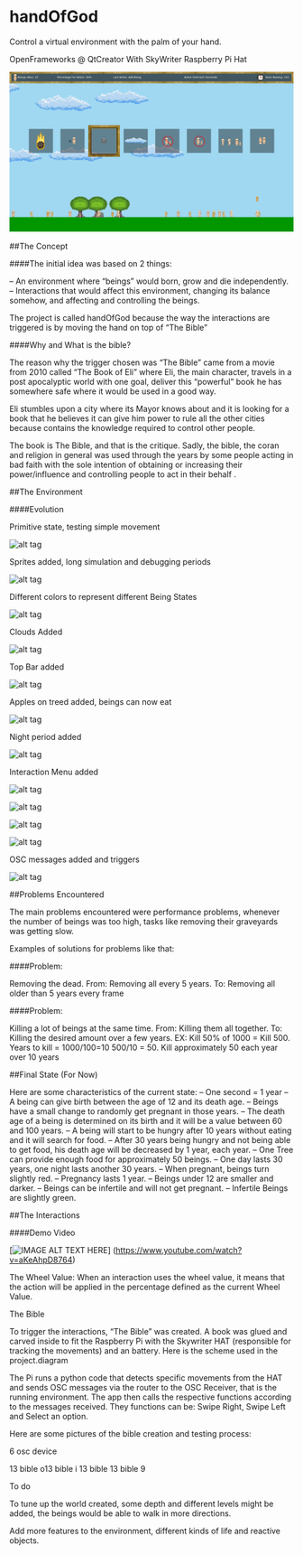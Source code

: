 # handOfGod
Control a virtual environment with the palm of your hand.

OpenFrameworks @ QtCreator With SkyWriter Raspberry Pi Hat

![alt tag](https://github.com/gvpm/handOfGod/blob/master/blogpics/Example.png)

##The Concept

####The initial idea was based on 2 things:

– An environment where “beings” would born, grow and die independently.
– Interactions that would affect this environment, changing its balance somehow, and affecting and controlling the beings.

The project is called handOfGod because the way the interactions are triggered is by moving the hand on top of “The Bible”

####Why and What is the bible?

The reason why the trigger chosen was “The Bible” came from a movie from 2010 called “The Book of Eli” where Eli, the main character, travels in a post apocalyptic world with one goal, deliver this “powerful” book he has somewhere safe where it would be used in a good way.

Eli stumbles upon a city where its Mayor knows about and it is looking for a book that he believes it can give him power to rule all the other cities because contains the knowledge required to control other people.

The book is The Bible, and that is the critique. Sadly, the bible, the coran and religion in general was  used through the years by some people acting in bad faith with the sole intention of obtaining or increasing their power/influence and controlling people to act in their behalf .

##The Environment

 

####Evolution

 

Primitive state, testing simple movement

![alt tag](http://doc.gold.ac.uk/~tpapa001/wccterm2/wp-content/uploads/2016/04/1-initial-450x225.png)

Sprites added, long simulation and debugging periods

![alt tag](http://doc.gold.ac.uk/~tpapa001/wccterm2/wp-content/uploads/2016/04/2-long-test-450x253.png)

Different colors to represent different Being States

![alt tag](http://doc.gold.ac.uk/~tpapa001/wccterm2/wp-content/uploads/2016/04/4-color-e1459790442367-600x185.png)

Clouds Added

![alt tag](http://doc.gold.ac.uk/~tpapa001/wccterm2/wp-content/uploads/2016/04/5-cloud-e1459790493613-450x193.png)

Top Bar added

![alt tag](http://doc.gold.ac.uk/~tpapa001/wccterm2/wp-content/uploads/2016/04/10-apple-and-food-e1459790339315-768x33.png)

Apples on treed added, beings can now eat

![alt tag](http://doc.gold.ac.uk/~tpapa001/wccterm2/wp-content/uploads/2016/04/10-apple-and-food-2-e1459790590884-150x150.png)

Night period added

![alt tag](http://doc.gold.ac.uk/~tpapa001/wccterm2/wp-content/uploads/2016/04/11-night-450x253.png)

Interaction Menu added

![alt tag](http://doc.gold.ac.uk/~tpapa001/wccterm2/wp-content/uploads/2016/04/8-menu-tile-450x253.png)

![alt tag](http://doc.gold.ac.uk/~tpapa001/wccterm2/wp-content/uploads/2016/04/8-menu-tile-2-e1459791671174.png)

![alt tag](http://doc.gold.ac.uk/~tpapa001/wccterm2/wp-content/uploads/2016/04/8-menu-e1459791688997-450x161.png)

![alt tag](http://doc.gold.ac.uk/~tpapa001/wccterm2/wp-content/uploads/2016/04/12-final-menu-e1459790629415-768x114.png)

OSC messages added and triggers

![alt tag](http://doc.gold.ac.uk/~tpapa001/wccterm2/wp-content/uploads/2016/04/6-osc-e1459791767931-600x531.png)

##Problems Encountered

The main problems encountered were performance problems, whenever the number of beings was too high, tasks like removing their graveyards was getting slow.

Examples of solutions for problems like that:

####Problem: 

Removing the dead.
From: Removing all every 5 years.
To: Removing all older than 5 years every frame

####Problem: 

Killing a lot of beings at the same time.
From: Killing them all together.
To: Killing the desired amount over a few years.
EX:
Kill 50% of 1000 = Kill 500.
Years to kill = 1000/100=10
500/10 = 50.
Kill approximately 50 each year over 10 years

 
##Final State (For Now)

Here are some characteristics of the current state:
– One second = 1 year
– A being can give birth between the age of 12 and its death age.
– Beings have a small change to randomly get pregnant in those years.
– The death age of a being is determined on its birth and it  will be a value between 60 and 100 years.
– A being will start to be hungry after 10 years without eating and it will search for food.
– After 30 years being hungry and not being able to get food, his death age will be decreased by 1 year, each year.
– One Tree can provide  enough food for approximately 50 beings.
– One day lasts 30 years, one night lasts another 30 years.
– When pregnant, beings turn slightly red.
– Pregnancy lasts 1 year.
– Beings under 12 are smaller and  darker.
– Beings can be infertile and will not get pregnant.
– Infertile Beings are  slightly green.

 
##The Interactions

 
####Demo Video

[![IMAGE ALT TEXT HERE](https://img.youtube.com/vi/aKeAhpD8764/0.jpg)]
(https://www.youtube.com/watch?v=aKeAhpD8764)

 

The Wheel Value:
When an interaction uses the wheel value, it means that the action will be applied in the percentage defined as the current Wheel Value.

 

The Bible

To trigger the interactions, “The Bible” was created. A book was glued and carved inside to fit the Raspberry Pi with the Skywriter HAT (responsible for tracking the  movements) and an battery.
Here is the scheme used in the project.diagram

The Pi runs a python code that detects specific movements from the HAT and sends OSC messages via the router to the OSC Receiver, that is the running environment. The app then calls the respective functions according to the messages received. They functions can be: Swipe Right, Swipe Left and Select an option.

Here are some pictures of the  bible creation and testing process:

6 osc device

13 bible o13 bible i
13 bible
13 bible 9

 

 

 
To do

To tune up the world created, some depth and different levels might be added, the beings would be able to walk in more directions.

Add more features to the environment, different kinds of life and reactive objects.
